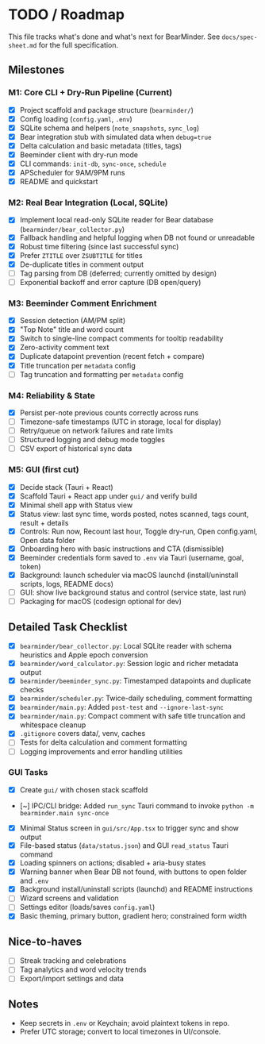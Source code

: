 # TODO / Roadmap

This file tracks what's done and what's next for BearMinder. See `docs/spec-sheet.md` for the full specification.

## Milestones

### M1: Core CLI + Dry-Run Pipeline (Current)
- [x] Project scaffold and package structure (`bearminder/`)
- [x] Config loading (`config.yaml`, `.env`)
- [x] SQLite schema and helpers (`note_snapshots`, `sync_log`)
- [x] Bear integration stub with simulated data when `debug=true`
- [x] Delta calculation and basic metadata (titles, tags)
- [x] Beeminder client with dry-run mode
- [x] CLI commands: `init-db`, `sync-once`, `schedule`
- [x] APScheduler for 9AM/9PM runs
- [x] README and quickstart

### M2: Real Bear Integration (Local, SQLite)
- [x] Implement local read-only SQLite reader for Bear database (`bearminder/bear_collector.py`)
- [x] Fallback handling and helpful logging when DB not found or unreadable
- [x] Robust time filtering (since last successful sync)
- [x] Prefer `ZTITLE` over `ZSUBTITLE` for titles
- [x] De-duplicate titles in comment output
- [ ] Tag parsing from DB (deferred; currently omitted by design)
- [ ] Exponential backoff and error capture (DB open/query)

### M3: Beeminder Comment Enrichment
- [x] Session detection (AM/PM split)
- [x] "Top Note" title and word count
- [x] Switch to single-line compact comments for tooltip readability
- [x] Zero-activity comment text
- [x] Duplicate datapoint prevention (recent fetch + compare)
- [x] Title truncation per `metadata` config
- [ ] Tag truncation and formatting per `metadata` config

### M4: Reliability & State
- [x] Persist per-note previous counts correctly across runs
- [ ] Timezone-safe timestamps (UTC in storage, local for display)
- [ ] Retry/queue on network failures and rate limits
- [ ] Structured logging and debug mode toggles
- [ ] CSV export of historical sync data

### M5: GUI (first cut)
- [x] Decide stack (Tauri + React)
- [x] Scaffold Tauri + React app under `gui/` and verify build
- [x] Minimal shell app with Status view
- [x] Status view: last sync time, words posted, notes scanned, tags count, result + details
- [x] Controls: Run now, Recount last hour, Toggle dry-run, Open config.yaml, Open data folder
- [x] Onboarding hero with basic instructions and CTA (dismissible)
- [x] Beeminder credentials form saved to `.env` via Tauri (username, goal, token)
- [x] Background: launch scheduler via macOS launchd (install/uninstall scripts, logs, README docs)
- [ ] GUI: show live background status and control (service state, last run)
- [ ] Packaging for macOS (codesign optional for dev)

## Detailed Task Checklist

- [x] `bearminder/bear_collector.py`: Local SQLite reader with schema heuristics and Apple epoch conversion
- [x] `bearminder/word_calculator.py`: Session logic and richer metadata output
- [x] `bearminder/beeminder_sync.py`: Timestamped datapoints and duplicate checks
- [x] `bearminder/scheduler.py`: Twice-daily scheduling, comment formatting
- [x] `bearminder/main.py`: Added `post-test` and `--ignore-last-sync`
- [x] `bearminder/main.py`: Compact comment with safe title truncation and whitespace cleanup
- [x] `.gitignore` covers data/, venv, caches
- [ ] Tests for delta calculation and comment formatting
- [ ] Logging improvements and error handling utilities

### GUI Tasks
- [x] Create `gui/` with chosen stack scaffold
- [~] IPC/CLI bridge: Added `run_sync` Tauri command to invoke `python -m bearminder.main sync-once`
- [x] Minimal Status screen in `gui/src/App.tsx` to trigger sync and show output
- [x] File-based status (`data/status.json`) and GUI `read_status` Tauri command
- [x] Loading spinners on actions; disabled + aria-busy states
- [x] Warning banner when Bear DB not found, with buttons to open folder and `.env`
- [x] Background install/uninstall scripts (launchd) and README instructions
- [ ] Wizard screens and validation
- [ ] Settings editor (loads/saves `config.yaml`)
- [x] Basic theming, primary button, gradient hero; constrained form width

## Nice-to-haves
- [ ] Streak tracking and celebrations
- [ ] Tag analytics and word velocity trends
- [ ] Export/import settings and data

## Notes
- Keep secrets in `.env` or Keychain; avoid plaintext tokens in repo.
- Prefer UTC storage; convert to local timezones in UI/console.
